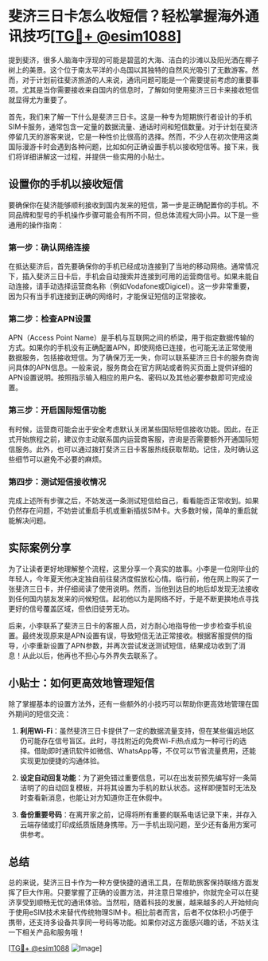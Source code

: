 # 斐济三日卡怎么收短信？轻松掌握海外通讯技巧[[TG💪+ @esim1088](https://t.me/s/esim1088)]

提到斐济，很多人脑海中浮现的可能是碧蓝的大海、洁白的沙滩以及阳光洒在椰子树上的美景。这个位于南太平洋的小岛国以其独特的自然风光吸引了无数游客。然而，对于计划前往斐济旅游的人来说，通讯问题可能是一个需要提前考虑的重要事项。尤其是当你需要接收来自国内的信息时，了解如何使用斐济三日卡来接收短信就显得尤为重要了。

首先，我们来了解一下什么是斐济三日卡。这是一种专为短期旅行者设计的手机SIM卡服务，通常包含一定量的数据流量、通话时间和短信数量。对于计划在斐济停留几天的游客来说，它是一种性价比很高的选择。然而，不少人在初次使用这类国际漫游卡时会遇到各种问题，比如如何正确设置手机以接收短信等。接下来，我们将详细讲解这一过程，并提供一些实用的小贴士。

## 设置你的手机以接收短信

要确保你在斐济能够顺利接收到国内发来的短信，第一步是正确配置你的手机。不同品牌和型号的手机操作步骤可能会有所不同，但总体流程大同小异。以下是一些通用的操作指南：

### 第一步：确认网络连接
在抵达斐济后，首先要确保你的手机已经成功连接到了当地的移动网络。通常情况下，插入斐济三日卡后，手机会自动搜索并连接到可用的运营商信号。如果未能自动连接，请手动选择运营商名称（例如Vodafone或Digicel）。这一步非常重要，因为只有当手机连接到正确的网络时，才能保证短信的正常接收。

### 第二步：检查APN设置
APN（Access Point Name）是手机与互联网之间的桥梁，用于指定数据传输的方式。如果你的手机没有正确配置APN，即使网络已连接，也可能无法正常使用数据服务，包括接收短信。为了确保万无一失，你可以联系斐济三日卡的服务商询问具体的APN信息。一般来说，服务商会在官方网站或者购买页面上提供详细的APN设置说明。按照指示输入相应的用户名、密码以及其他必要参数即可完成设置。

### 第三步：开启国际短信功能
有时候，运营商可能会出于安全考虑默认关闭某些国际短信接收功能。因此，在正式开始旅程之前，建议你主动联系国内运营商客服，咨询是否需要额外开通国际短信服务。此外，也可以通过拨打斐济三日卡客服热线获取帮助。记住，及时确认这些细节可以避免不必要的麻烦。

### 第四步：测试短信接收情况
完成上述所有步骤之后，不妨发送一条测试短信给自己，看看能否正常收到。如果仍然存在问题，不妨尝试重启手机或重新插拔SIM卡。大多数时候，简单的重启就能解决问题。

## 实际案例分享

为了让读者更好地理解整个流程，这里分享一个真实的故事。小李是一位刚毕业的年轻人，今年夏天他决定独自前往斐济度假放松心情。临行前，他在网上购买了一张斐济三日卡，并仔细阅读了使用说明。然而，当他到达目的地后却发现无法接收到任何国内朋友发来的问候短信。起初他以为是网络不好，于是不断更换地点寻找更好的信号覆盖区域，但依旧徒劳无功。

后来，小李联系了斐济三日卡的客服人员，对方耐心地指导他一步步检查手机设置。最终发现原来是APN设置有误，导致短信无法正常接收。根据客服提供的指导，小李重新设置了APN参数，并再次尝试发送测试短信，结果成功收到了消息！从此以后，他再也不担心与外界失去联系了。

## 小贴士：如何更高效地管理短信

除了掌握基本的设置方法外，还有一些额外的小技巧可以帮助你更高效地管理在国外期间的短信交流：

1. **利用Wi-Fi**：虽然斐济三日卡提供了一定的数据流量支持，但在某些偏远地区仍可能存在信号盲区。此时，寻找附近的免费Wi-Fi热点成为一种可行的选择。借助即时通讯软件如微信、WhatsApp等，不仅可以节省流量费用，还能实现更加便捷的沟通体验。
   
2. **设定自动回复功能**：为了避免错过重要信息，可以在出发前预先编写好一条简洁明了的自动回复模板，并将其设置为手机的默认状态。这样即便暂时无法及时查看新消息，也能让对方知道你正在休假中。

3. **备份重要号码**：在离开家之前，记得将所有重要的联系电话记录下来，并存入云端存储或打印成纸质版随身携带。万一手机出现问题，至少还有备用方案可供参考。

## 总结

总的来说，斐济三日卡作为一种方便快捷的通讯工具，在帮助旅客保持联络方面发挥了巨大作用。只要掌握了正确的设置方法，并注意日常维护，你就完全可以在斐济享受到顺畅无忧的通讯体验。当然啦，随着科技的发展，越来越多的人开始倾向于使用eSIM技术来替代传统物理SIM卡。相比前者而言，后者不仅体积小巧便于携带，还支持多设备共享同一号码等功能。如果你对这方面感兴趣的话，不妨关注一下相关产品和服务哦！

[[TG💪+ @esim1088](https://t.me/s/esim1088) ![Image](https://i.postimg.cc/4NQfJmqS/Snipaste-2025-05-13-00-14-12.png)]